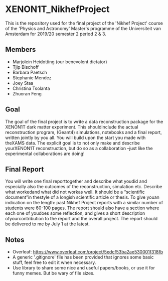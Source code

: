 # XENON1T_NikhefProject

This is the repository used for the final project of the 'Nikhef Project' course of the 'Physics and Astronomy' Master's programme of the Universiteit van Amsterdam for 2019/20 semester 2 period 2 & 3.

## Members
- Marjolein Heidotting (our benevolent dictator)
- Tjip Bischoff
- Barbara Paetsch
- Stephanie Mendez
- Joey Staa
- Christina Tsolanta
- Zhuoran Feng

## Goal
The goal of the final project is to write a data reconstruction package for the XENON1T dark matter experiment. This shouldinclude the actual reconstruction program, (Geant4) simulations, notebooks and a final report, written jointly by you all. You will build upon the start you made with theXAMS data. The explicit goal is to not only make and describe yourXENON1T reconstruction, but do so as a collaboration –just like the experimental collaborations are doing! 

## Final Report
You will write one final reporttogether and describe what youdid and especially also the outcomes of the reconstruction, simulation etc. Describe what workedand what did not workas well. It should be a “scientific document”in thestyle of a longish scientific article or thesis. To give youan indication on the length: past Nikhef Project reports with a similar number of students were 60-100 pages. The report should also have a section where each one of youdoes some reflection, and gives a short description ofyourcontribution to the report and the overall project. The report should be delivered to me by July 1 at the latest. 

## Notes
- Overleaf: https://www.overleaf.com/project/5edcf53ba2ae530001f318fb
- A generic '.gitignore' file has been provided that ignores some basic stuff, feel free to edit it when necessary.
- Use library to share some nice and useful papers/books, or use it for funny memes. But be wary of file sizes.
